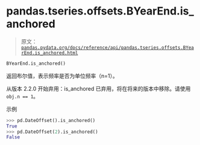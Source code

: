 # pandas.tseries.offsets.BYearEnd.is_anchored

> 原文：[`pandas.pydata.org/docs/reference/api/pandas.tseries.offsets.BYearEnd.is_anchored.html`](https://pandas.pydata.org/docs/reference/api/pandas.tseries.offsets.BYearEnd.is_anchored.html)

```py
BYearEnd.is_anchored()
```

返回布尔值，表示频率是否为单位频率（n=1）。

从版本 2.2.0 开始弃用：is_anchored 已弃用，将在将来的版本中移除。请使用`obj.n == 1`。

示例

```py
>>> pd.DateOffset().is_anchored()
True
>>> pd.DateOffset(2).is_anchored()
False 
```
